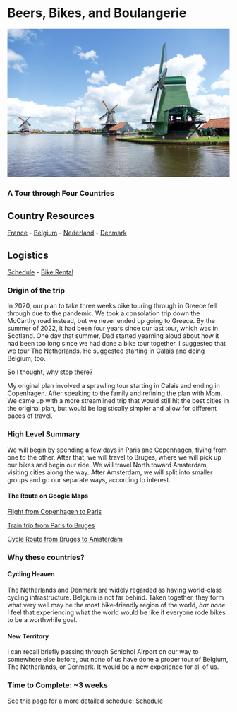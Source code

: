 # Beers, Bikes, and Boulangerie
![windmills](windmills.jpg)
### A Tour through Four Countries

## Country Resources
[France](countries/France.md) - [Belgium](countries/Belgium.md) - [Nederland](countries/Nederland.md) - [Denmark](countries/Denmark.md)

## Logistics
[Schedule](Schedule.md) - [Bike Rental](Bike%20Rental.md)

### Origin of the trip

In 2020, our plan to take three weeks bike touring through in Greece fell through due to the pandemic. We took a consolation trip down the McCarthy road instead, but we never ended up going to Greece. By the summer of 2022, it had been four years since our last tour, which was in Scotland.
One day that summer, Dad started yearning aloud about how it had been too long since we had done a bike tour together. I suggested that we tour The Netherlands. He suggested starting in Calais and doing Belgium, too.

So I thought, why stop there?

My original plan involved a sprawling tour starting in Calais and ending in Copenhagen. After speaking to the family and refining the plan with Mom, We came up with a more streamlined trip that would still hit the best cities in the original plan, but would be logistically simpler and allow for different paces of travel.

### High Level Summary

We will begin by spending a few days in Paris and Copenhagen, flying from one to the other. After that, we will travel to Bruges, where we will pick up our bikes and begin our ride. We will travel North toward Amsterdam, visiting cities along the way. After Amsterdam, we will split into smaller groups and go our separate ways, according to interest.

#### The Route on Google Maps

[Flight from Copenhagen to Paris](https://www.google.com/maps/dir/Copenhagen,+Denmark/Paris,+France/@52.0421116,3.9907007,6.25z/data=!4m15!4m14!1m5!1m1!1s0x4652533c5c803d23:0x4dd7edde69467b8!2m2!1d12.5683372!2d55.6760968!1m5!1m1!1s0x47e66e1f06e2b70f:0x40b82c3688c9460!2m2!1d2.3522219!2d48.856614!3e4!4e1)

[Train trip from Paris to Bruges](https://www.google.com/maps/dir/Paris,+France/Bruges,+Belgium/@49.8406712,3.4000694,8z/data=!4m15!4m14!1m5!1m1!1s0x47e66e1f06e2b70f:0x40b82c3688c9460!2m2!1d2.3522219!2d48.856614!1m5!1m1!1s0x47c350d0c11e420d:0x1aa2f35ac8834df7!2m2!1d3.2247552!2d51.2091807!3e0!4e1)

[Cycle Route from Bruges to Amsterdam](https://www.google.com/maps/dir/Bruges,+Belgium/Vlissingen,+Netherlands/Zierikzee,+Netherlands/Willemstad,+Netherlands/Papendrecht,+Netherlands/Rotterdam,+Netherlands/Gouda,+Netherlands/Amsterdam,+Netherlands/@51.6356336,4.3544087,9z/data=!4m51!4m50!1m5!1m1!1s0x47c350d0c11e420d:0x1aa2f35ac8834df7!2m2!1d3.2247552!2d51.2091807!1m5!1m1!1s0x47c499eddc5a203d:0x88182e73f1865efb!2m2!1d3.5709125!2d51.4536672!1m5!1m1!1s0x47c45f89cb2d4b3d:0xf722f31927b46eed!2m2!1d3.9184977!2d51.6501218!1m5!1m1!1s0x47c43bff78254867:0xa07efca5fb1568e9!2m2!1d4.4379073!2d51.6919469!1m5!1m1!1s0x47c42945ff78fd7d:0x352688697d2caeb7!2m2!1d4.6941834!2d51.8424811!1m5!1m1!1s0x47c5b7605f54c47d:0x5229bbac955e4b85!2m2!1d4.4777326!2d51.9244201!1m5!1m1!1s0x47c5d6abf5be06cb:0x52baf414500565a3!2m2!1d4.7104633!2d52.0115205!1m5!1m1!1s0x47c63fb5949a7755:0x6600fd4cb7c0af8d!2m2!1d4.9041389!2d52.3675734!3e1!4e1)

### Why these countries?

#### Cycling Heaven
The Netherlands and Denmark are widely regarded as having world-class cycling infrastructure. Belgium is not far behind. Taken together, they form what very well may be the most bike-friendly region of the world, *bar none.* I feel that experiencing what the world would be like if everyone rode bikes to be a worthwhile goal.

#### New Territory
I can recall briefly passing through Schiphol Airport on our way to somewhere else before, but none of us have done a proper tour of Belgium, The Netherlands, or Denmark. It would be a new experience for all of us.

### Time to Complete: ~3 weeks

See this page for a more detailed schedule: [Schedule](Schedule.md)
